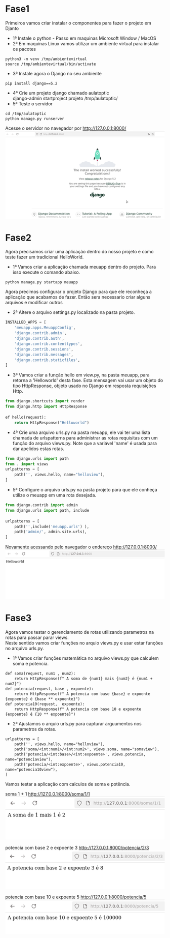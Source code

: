 # Fase1

Primeiros vamos criar instalar o componentes para fazer o projeto em Djanto  
- 1ª Instale o python - Passo em maquinas Microsoft Window / MacOS
- 2ª Em maquinas Linux vamos utilizar um ambiente virtual para instalar os pacotes  
```shell
python3 -m venv /tmp/ambientevirtual
source /tmp/ambientevirtual/bin/activate
```

- 3ª Instale agora o Django no seu ambiente  
```shell
pip install django==5.2  
```
- 4ª Crie um projeto django chamado aulatoptic  
django-admin startproject projeto /tmp/aulatoptic/  
- 5ª Teste o servidor  
```shell
cd /tmp/aulatoptic  
python manage.py runserver  
```   
Acesse o servidor no navegador por http://127.0.0.1:8000/
![imagem](./printscreen/imagem1.png)

# Fase2

Agora precisamos criar uma aplicação dentro do nosso projeto e como teste fazer um tradicional HelloWorld.  
- 1ª Vamos criar a aplicação chamada meuapp dentro do projeto. Para isso execute o comando abaixo.  
```shell
python manage.py startapp meuapp
```   
Agora precimos configurar o projeto Django para que ele reconheça a aplicação que acabamos de fazer.  Então sera necessario criar alguns arquivos e modificar outros  

- 2ª Altere o arquivo settings.py localizado na pasta projeto.   
```python
INSTALLED_APPS = [
    'meuapp.apps.MeuappConfig',
    'django.contrib.admin',
    'django.contrib.auth',
    'django.contrib.contenttypes',
    'django.contrib.sessions',
    'django.contrib.messages',
    'django.contrib.staticfiles',
]
```
- 3ª Vamos criar a função hello em view.py, na pasta meuapp, para retorna a 'Helloworld' desta fase. Esta mensagem vai usar um objeto do tipo HttpResponse, objeto usado no Django em resposta requisições Http. 
```python
from django.shortcuts import render
from django.http import HttpResponse

ef hello(request):
    return HttpResponse("Helloworld")
```
- 4ª Crie uma arquivo urls.py na pasta meuapp, ele vai ter uma lista chamada de urlspatterns para administrar as rotas requisitas com um função do arquivo views.py. Note que a variável 'name' é usada para dar apelidos estas rotas.
```python
from django.urls import path
from . import views
urlpatterns = [
    path('', views.hello, name="helloview"),
]
``` 

- 5ª Configure o arquivo urls.py na pasta projeto para que ele conheça utilize o meuapp em uma rota desejada. 

```python
from django.contrib import admin
from django.urls import path, include

urlpatterns = [
    path('',include('meuapp.urls') ),
    path('admin/', admin.site.urls),
]
```

Novamente acessando pelo navegador o endereço http://127.0.0.1:8000/
![imagem2](./printscreen/imagem2.png)


# Fase3

Agora vamos testar o gerenciamento de rotas utilizando parametros na rotas para passar parar views.  
Neste sentido vamos criar funções no arquio views.py e usar estar funções no arquivo urls.py. 
- 1ª Vamos criar funções matemática no arquivo views.py que calculem soma e potencia.  
```shell
def soma(request, num1 , num2):
    return HttpResponse(f" A soma de {num1} mais {num2} é {num1 + num2}")
def potencia(request, base , expoente):
    return HttpResponse(f" A potencia com base {base} e expoente {expoente} é {base ** expoente}")
def potencia10(request,  expoente):
    return HttpResponse(f" A potencia com base 10 e expoente {expoente} é {10 ** expoente}")
```   
- 2ª Ajustamos o arquio urls.py para capturar arguumentos nos parametros da rotas.   
```shell
urlpatterns = [
    path('', views.hello, name="helloview"),
    path('soma/<int:num1>/<int:num2>', views.soma, name="somaview"),
    path('potencia/<int:base>/<int:expoente>', views.potencia, name="potenciaview"),
    path('potencia/<int:expoente>', views.potencia10, name="potencia10view"),
]
``` 

Vamos testar a aplicação com calculos de soma e potência.  

soma 1 + 1 http://127.0.0.1:8000/soma/1/1  
![imagem3](./printscreen/imagem3.png) 

potencia com base 2 e expoente 3
http://127.0.0.1:8000/potencia/2/3
![imagem4](./printscreen/imagem4.png)

potencia com base 10 e expoente 5
http://127.0.0.1:8000/potencia/5
![imagem5](./printscreen/imagem5.png)

